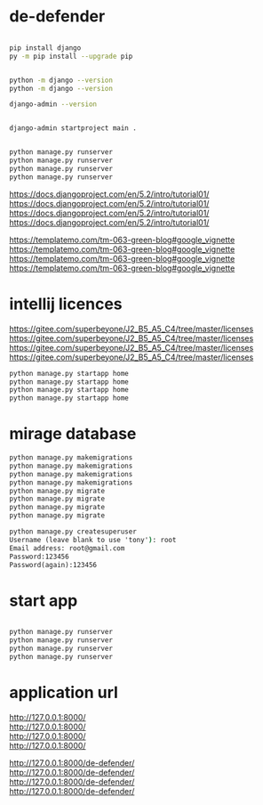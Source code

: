 # de-defender

```bash

pip install django
py -m pip install --upgrade pip 


python -m django --version
python -m django --version                               

django-admin --version


django-admin startproject main .


python manage.py runserver
python manage.py runserver
python manage.py runserver
python manage.py runserver

```

https://docs.djangoproject.com/en/5.2/intro/tutorial01/ </br>
https://docs.djangoproject.com/en/5.2/intro/tutorial01/ </br>
https://docs.djangoproject.com/en/5.2/intro/tutorial01/ </br>
https://docs.djangoproject.com/en/5.2/intro/tutorial01/ </br>


https://templatemo.com/tm-063-green-blog#google_vignette </br>
https://templatemo.com/tm-063-green-blog#google_vignette </br>
https://templatemo.com/tm-063-green-blog#google_vignette </br>
https://templatemo.com/tm-063-green-blog#google_vignette </br>


# intellij licences

https://gitee.com/superbeyone/J2_B5_A5_C4/tree/master/licenses </br>
https://gitee.com/superbeyone/J2_B5_A5_C4/tree/master/licenses </br>
https://gitee.com/superbeyone/J2_B5_A5_C4/tree/master/licenses </br>
https://gitee.com/superbeyone/J2_B5_A5_C4/tree/master/licenses </br>




```cmd
python manage.py startapp home
python manage.py startapp home
python manage.py startapp home
python manage.py startapp home

```
# mirage database

```cmd
python manage.py makemigrations
python manage.py makemigrations
python manage.py makemigrations
python manage.py makemigrations
python manage.py migrate
python manage.py migrate
python manage.py migrate
python manage.py migrate

python manage.py createsuperuser
Username (leave blank to use 'tony'): root
Email address: root@gmail.com
Password:123456
Password(again):123456
```


# start app
```cmd

python manage.py runserver
python manage.py runserver
python manage.py runserver
python manage.py runserver
```

# application url
http://127.0.0.1:8000/ </br>
http://127.0.0.1:8000/ </br>
http://127.0.0.1:8000/ </br>
http://127.0.0.1:8000/ </br>

http://127.0.0.1:8000/de-defender/ </br>
http://127.0.0.1:8000/de-defender/ </br>
http://127.0.0.1:8000/de-defender/ </br>
http://127.0.0.1:8000/de-defender/ </br>
